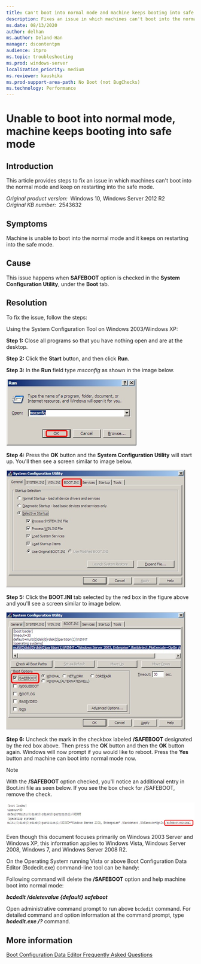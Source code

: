 ```yaml
---
title: Can't boot into normal mode and machine keeps booting into safe mode
description: Fixes an issue in which machines can't boot into the normal mode and keep on restarting into the safe mode.
ms.date: 08/13/2020
author: delhan
ms.author: Deland-Han
manager: dscontentpm
audience: itpro
ms.topic: troubleshooting
ms.prod: windows-server
localization_priority: medium
ms.reviewer: kaushika
ms.prod-support-area-path: No Boot (not BugChecks)
ms.technology: Performance
---
```

# Unable to boot into normal mode, machine keeps booting into safe mode

## Introduction

This article provides steps to fix an issue in which machines can't boot into the normal mode and keep on restarting into the safe mode.

_Original product version:_ &nbsp;Windows 10, Windows Server 2012 R2  
_Original KB number:_ &nbsp;2543632

## Symptoms

Machine is unable to boot into the normal mode and it keeps on restarting into the safe mode.

## Cause

This issue happens when **SAFEBOOT** option is checked in the **System Configuration Utility**, under the **Boot** tab.

## Resolution

To fix the issue, follow the steps:

Using the System Configuration Tool on Windows 2003/Windows XP:

**Step 1:** Close all programs so that you have nothing open and are at the desktop.

**Step 2:** Click the **Start** button, and then click **Run**.

**Step 3:** In the **Run** field type *msconfig* as shown in the image below.

![Type msconfig](./media/cannot-boot-into-normal-mode/run-msconfig.jpg)

**Step 4:** Press the **OK** button and the **System Configuration Utility** will start up.
 You'll then see a screen similar to image below.

![Screenshot of the System Configuration Utility](./media/cannot-boot-into-normal-mode/system-config-utility-window.jpg)

**Step 5:** Click the **BOOT.INI** tab selected by the red box in the figure above and you'll see a screen similar to image below.

![Select /SAFTBOOT](./media/cannot-boot-into-normal-mode/boot-options-safeboot.jpg)

**Step 6:** Uncheck the mark in the checkbox labeled **/SAFEBOOT** designated by the red box above. Then press the **OK** button and then the **OK** button again. Windows will now prompt if you would like to reboot. Press the **Yes** button and machine can boot into normal mode now.

> [!NOTE]
> With the **/SAFEBOOT** option checked, you'll notice an additional entry in Boot.ini file as seen below. If you see the box check for /SAFEBOOT, remove the check.

![Entry in Boot.ini file](./media/cannot-boot-into-normal-mode/boot-dot-ini-file-entry.jpg)

Even though this document focuses primarily on Windows 2003 Server and Windows XP, this information applies to Windows Vista, Windows Server 2008, Windows 7, and Windows Server 2008 R2.

On the Operating System running Vista or above Boot Configuration Data Editor (Bcdedit.exe) command-line tool can be handy:

Following command will delete the **/SAFEBOOT** option and help machine boot into normal mode:

***bcdedit /deletevalue {default} safeboot***  

Open administrative command prompt to run above `bcdedit` command. For detailed command and option information at the command prompt, type ***bcdedit.exe /?*** command.

## More information

[Boot Configuration Data Editor Frequently Asked Questions](https://technet.microsoft.com/library/cc721886%28WS.10%29.aspx)
